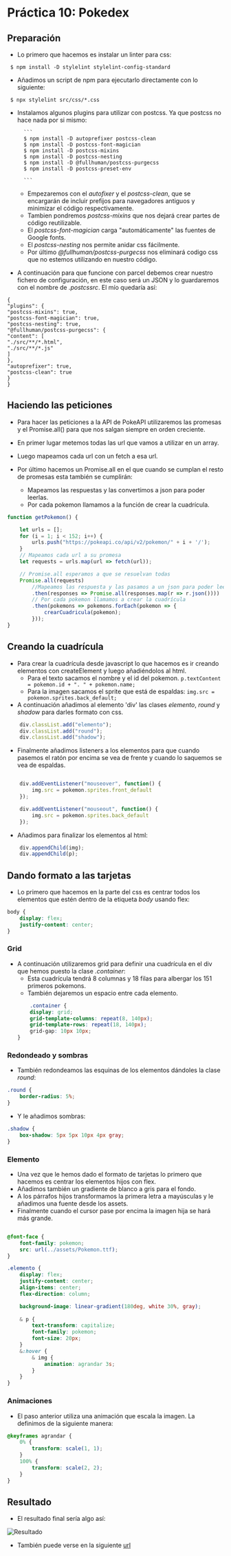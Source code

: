 # Práctica 10: Pokedex
## Preparación
* Lo primero que hacemos es instalar un linter para css:

```
 $ npm install -D stylelint stylelint-config-standard
```
* Añadimos un script de npm para ejecutarlo directamente con lo siguiente:

```
 $ npx stylelint src/css/*.css
``` 
* Instalamos algunos plugins para utilizar con postcss. Ya que postcss no hace nada por si mismo:

        ```
        $ npm install -D autoprefixer postcss-clean
        $ npm install -D postcss-font-magician
        $ npm install -D postcss-mixins
        $ npm install -D postcss-nesting
        $ npm install -D @fullhuman/postcss-purgecss
        $ npm install -D postcss-preset-env

        ```
    * Empezaremos con el *autofixer* y el *postcss-clean*, que se encargarán de incluir prefijos para navegadores antiguos y minimizar el código respectivamente.
    * Tambien pondremos *postcss-mixins* que nos dejará crear partes de código reutilizable.
    * El *postcss-font-magician*  carga "automáticamente" las fuentes de Google fonts.
    * El *postcss-nesting* nos permite anidar css fácilmente.
    * Por último *@fullhuman/postcss-purgecss* nos eliminará codigo css que no estemos utilizando en nuestro código.

* A continuación para que funcione con parcel debemos crear nuestro fichero de configuración, en este caso será un JSON y lo guardaremos con el nombre de *.postcssrc*. El mío quedaría así:

```
{
"plugins": {
"postcss-mixins": true,
"postcss-font-magician": true,
"postcss-nesting": true,
"@fullhuman/postcss-purgecss": {
"content": [
"./src/**/*.html",
"./src/**/*.js"
]
},
"autoprefixer": true,
"postcss-clean": true
}
}
```
## Haciendo las peticiones
* Para hacer las peticiones a la API de PokeAPI utilizaremos las promesas y el  Promise.all() para que nos salgan siempre en orden creciente.

* En primer lugar metemos todas las url que vamos a utilizar en un array.
* Luego mapeamos cada url con un fetch a esa url.
* Por último hacemos un Promise.all en el que cuando se cumplan el resto de promesas esta también se cumplirán:
    * Mapeamos las respuestas y las convertimos a json para poder leerlas.
    * Por cada pokemon llamamos a la función de crear la cuadrícula.

```javascript
function getPokemon() {

    let urls = [];
    for (i = 1; i < 152; i++) {
        urls.push("https://pokeapi.co/api/v2/pokemon/" + i + '/');
    }
    // Mapeamos cada url a su promesa 
    let requests = urls.map(url => fetch(url));

    // Promise.all esperamos a que se resuelvan todas
    Promise.all(requests)
        //Mapeamos las respuesta y las pasamos a un json para poder leerlas
        .then(responses => Promise.all(responses.map(r => r.json())))
        // Por cada pokemon llamamos a crear la cuadrícula
        .then(pokemons => pokemons.forEach(pokemon => {
            crearCuadricula(pokemon);
        }));
}
```

## Creando la cuadrícula
* Para crear la cuadrícula desde javascript lo que hacemos es ir creando elementos con createElement y luego añadiéndolos al html.
    * Para el texto sacamos el nombre y el id del pokemon. ```p.textContent = pokemon.id + ". " + pokemon.name;```
    * Para la imagen sacamos el sprite que está de espaldas: ```img.src = pokemon.sprites.back_default;```
* A continuación añadimos al elemento 'div' las clases *elemento*, *round* y *shadow* para darles formato con css.
```javascript
    div.classList.add("elemento");
    div.classList.add("round");
    div.classList.add("shadow");
```
* Finalmente añadimos listeners a los elementos para que cuando pasemos el ratón por encima se vea de frente y cuando lo saquemos se vea de espaldas.
```javascript

    div.addEventListener("mouseover", function() {
        img.src = pokemon.sprites.front_default
    });

    div.addEventListener("mouseout", function() {
        img.src = pokemon.sprites.back_default
    });
```

* Añadimos para finalizar los elementos al html:
```javascript
    div.appendChild(img);
    div.appendChild(p);
```
## Dando formato a las tarjetas
* Lo primero que hacemos en la parte del css es centrar todos los elementos que estén dentro de la etiqueta *body* usando flex:
```css
body {
    display: flex;
    justify-content: center;
}

```

### Grid
* A continuación utilizaremos grid para definir una cuadrícula en el div que hemos puesto la clase *.container*:
    * Esta cuadrícula tendrá 8 columnas y 18 filas para albergar los 151 primeros pokemons.
    * También dejaremos un espacio entre cada elemento.
    ```css
        .container {
        display: grid;
        grid-template-columns: repeat(8, 140px);
        grid-template-rows: repeat(18, 140px);
        grid-gap: 10px 10px;
    }
    ```
### Redondeado y sombras
* También redondeamos las esquinas de los elementos dándoles la clase *round*:

```css
.round {
    border-radius: 5%;
}
```
* Y le añadimos sombras:
```css
.shadow {
    box-shadow: 5px 5px 10px 4px gray;
}
```
### Elemento
* Una vez que le hemos dado el formato de tarjetas lo primero que hacemos es centrar los elementos hijos con flex. 
* Añadimos también un gradiente de blanco a gris para el fondo.
* A los párrafos hijos transformamos la primera letra a mayúsculas y le añadimos una fuente desde los assets.
* Finalmente cuando el cursor pase por encima la imagen hija se hará más grande.

```css

@font-face {
    font-family: pokemon;
    src: url(../assets/Pokemon.ttf);
}

.elemento {
    display: flex;
    justify-content: center;
    align-items: center;
    flex-direction: column;

    background-image: linear-gradient(180deg, white 30%, gray);
    
    & p {
        text-transform: capitalize;
        font-family: pokemon;
        font-size: 20px;
    }
    &:hover {
        & img {
            animation: agrandar 3s;
        }
    }
}
```
### Animaciones
* El paso anterior utiliza una animación que escala la imagen. La definimos de la siguiente manera:
```css
@keyframes agrandar {
    0% {
        transform: scale(1, 1);
    }
    100% {
        transform: scale(2, 2);
    }
}
```

## Resultado

* El resultado final sería algo así:

![Resultado](https://github.com/ULL-ESIT-DSI-1920/dsi-p4-pokedex-alu0100944723/blob/master/src/assets/Capturas_Readme/Resultado.gif)

* También puede verse en la siguiente [url](https://ull-esit-dsi-1920.github.io/dsi-p4-pokedex-alu0100944723/)